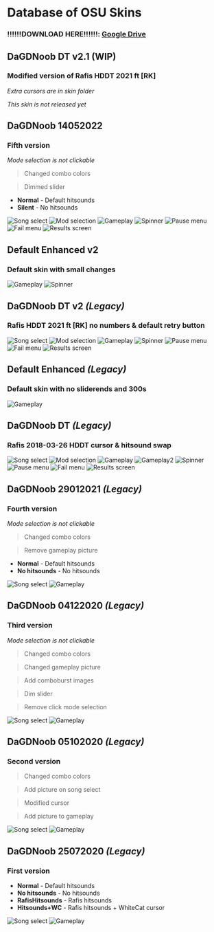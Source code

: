 # Database of OSU Skins
### ‼️‼️‼DOWNLOAD HERE‼️‼️‼️: [Google Drive](https://drive.google.com/drive/u/1/folders/1xCSq5m5KL6_jAyy2qoEyUbDaoTJ2mxQD)

## DaGDNoob DT v2.1 (WIP)
### Modified version of Rafis HDDT 2021 ft [RK]

*Extra cursors are in skin folder*

*This skin is not released yet*

## DaGDNoob 14052022
### Fifth version

*Mode selection is not clickable*

> Changed combo colors

> Dimmed slider

- **Normal** - Default hitsounds
- **Silent** - No hitsounds

![Song select](https://user-images.githubusercontent.com/29365478/203446823-143a88dc-3dc6-495a-b70d-f55b2de7ab49.png)
![Mod selection](https://user-images.githubusercontent.com/29365478/203447041-c2fdea0e-60da-4ebd-a9f5-5fc6be2d5b7e.png)
![Gameplay](https://user-images.githubusercontent.com/29365478/203447054-899006fa-8266-4f45-a911-6fe6e1ab8b38.png)
![Spinner](https://user-images.githubusercontent.com/29365478/203447063-92c83572-c237-4db5-8f0e-1969020b0ca6.png)
![Pause menu](https://user-images.githubusercontent.com/29365478/203447409-e36d38c3-9497-4d55-a5a2-affb7fd07363.png)
![Fail menu](https://user-images.githubusercontent.com/29365478/203447412-3bb227a1-a010-4bf8-b6a0-de2727b7427f.png)
![Results screen](https://user-images.githubusercontent.com/29365478/203447493-6b15a7cd-1fee-4959-896e-67aa5158250a.png)

## Default Enhanced v2
### Default skin with small changes

![Gameplay](https://user-images.githubusercontent.com/29365478/203448055-b60e1975-0973-4ea3-bf31-566a435bd456.png)
![Spinner](https://user-images.githubusercontent.com/29365478/203448152-31d9c514-9110-4411-8965-5a94471aa4d4.png)

## DaGDNoob DT v2 *(Legacy)*
### Rafis HDDT 2021 ft [RK] no numbers & default retry button

![Song select](https://user-images.githubusercontent.com/29365478/204070522-71c1d6a7-fa02-47e8-9a9b-9735b756c4ef.png)
![Mod selection](https://user-images.githubusercontent.com/29365478/204070544-18128842-d6a5-4fcb-b55f-97a36b866cd1.png)
![Gameplay](https://user-images.githubusercontent.com/29365478/204070556-999661aa-ee84-4cbf-a8a0-b1b23ee86d6d.png)
![Spinner](https://user-images.githubusercontent.com/29365478/204070588-57cb32a9-c501-4536-998d-034cc474915e.png)
![Pause menu](https://user-images.githubusercontent.com/29365478/204070603-6382814d-6f79-43b8-a0e2-84aaee28dea0.png)
![Fail menu](https://user-images.githubusercontent.com/29365478/204070628-a0bc1bc9-4074-4cd2-981a-80144b147160.png)
![Results screen](https://user-images.githubusercontent.com/29365478/204070648-0fcfe2b9-4e6b-4c6c-bf17-a350fde8cff1.png)

## Default Enhanced *(Legacy)*
### Default skin with no sliderends and 300s

![Gameplay](https://user-images.githubusercontent.com/29365478/204070474-fba0fdf3-c912-4450-b2a7-ebd41da113d2.png)

## DaGDNoob DT *(Legacy)*
### Rafis 2018-03-26 HDDT cursor & hitsound swap

![Song select](https://user-images.githubusercontent.com/29365478/203448807-860b5746-a0de-4e99-a73d-a4640a9c1284.png)
![Mod selection](https://user-images.githubusercontent.com/29365478/203448849-56fd2a30-a223-4140-a1b5-c4a2688b1ca4.png)
![Gameplay](https://user-images.githubusercontent.com/29365478/203448917-f2a359dd-b3c7-4b16-b452-83f72de4a5f6.png)
![Gameplay2](https://user-images.githubusercontent.com/29365478/203448943-5160e1e0-2459-4c61-a10c-b6b1bce01cb2.png)
![Spinner](https://user-images.githubusercontent.com/29365478/203448988-504a48ac-6e96-47a7-b86e-6e5d7314a53e.png)
![Pause menu](https://user-images.githubusercontent.com/29365478/203449055-171b98b8-1638-4400-ae30-e5460b8f100f.png)
![Fail menu](https://user-images.githubusercontent.com/29365478/203449081-5db4d15f-f646-4510-9e62-2154febf57ce.png)
![Results screen](https://user-images.githubusercontent.com/29365478/203449115-116e4c28-2745-4e07-97a0-16694147874b.png)

## DaGDNoob 29012021 *(Legacy)*
### Fourth version

*Mode selection is not clickable*

> Changed combo colors

> Remove gameplay picture

- **Normal** - Default hitsounds
- **No hitsounds** - No hitsounds

![Song select](https://user-images.githubusercontent.com/29365478/204071043-07cdd5a3-0227-4fbb-9792-d7debad839d0.png)
![Gameplay](https://user-images.githubusercontent.com/29365478/204071066-9195a7ae-743e-4235-98e1-ec9f68e3ba3c.png)


## DaGDNoob 04122020 *(Legacy)*
### Third version

*Mode selection is not clickable*

> Changed combo colors

> Changed gameplay picture

> Add comboburst images

> Dim slider

> Remove click mode selection

![Song select](https://user-images.githubusercontent.com/29365478/204070772-8bc56f3f-f8e5-49fe-931b-de108dfba102.png)
![Gameplay](https://user-images.githubusercontent.com/29365478/204070792-153c7f3d-2097-468c-927d-bf8aa5a3fd15.png)

## DaGDNoob 05102020 *(Legacy)*
### Second version

> Changed combo colors

> Add picture on song select

> Modified cursor

> Add picture to gameplay

![Song select](https://user-images.githubusercontent.com/29365478/204070972-e6bc1fed-0e96-42f8-a8e5-49d59f4c11d8.png)
![Gameplay](https://user-images.githubusercontent.com/29365478/204070984-324c397b-19c0-41c2-a899-616e60f80d03.png)

## DaGDNoob 25072020 *(Legacy)*
### First version

- **Normal** - Default hitsounds
- **No hitsounds** - No hitsounds
- **RafisHitsounds** - Rafis hitsounds
- **Hitsounds+WC** - Rafis hitsounds + WhiteCat cursor

![Song select](https://user-images.githubusercontent.com/29365478/204070914-445a3469-f821-4203-80e0-5651206068a2.png)
![Gameplay](https://user-images.githubusercontent.com/29365478/204070945-9592a8aa-5fa1-46ce-a36c-bbb9711bfa05.png)
